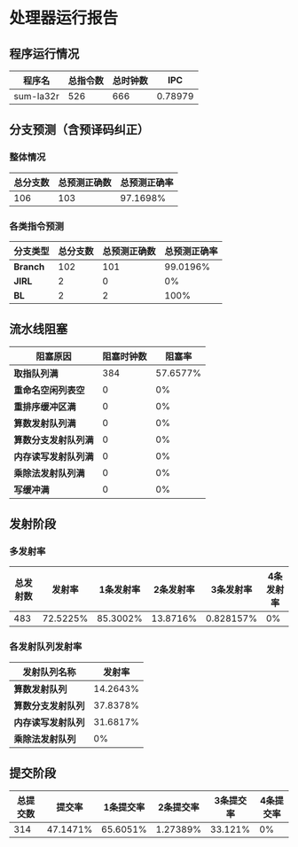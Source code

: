 # 处理器运行报告
## 程序运行情况
|程序名|总指令数|总时钟数|IPC|
|---|---|---|---|
|sum-la32r|526|666|0.78979|

## 分支预测（含预译码纠正）
### 整体情况
|总分支数|总预测正确数|总预测正确率|
|---|---|---|
|106|103|97.1698%|

### 各类指令预测
|分支类型|总分支数|总预测正确数|总预测正确率|
|---|---|---|---|
|**Branch**| 102 | 101 | 99.0196%|
|**JIRL**| 2 | 0 | 0%|
|**BL**| 2 | 2 | 100%|

## 流水线阻塞
|阻塞原因|阻塞时钟数|阻塞率|
|---|---|---|
|**取指队列满**| 384 | 57.6577%|
|**重命名空闲列表空**|0 | 0%|
|**重排序缓冲区满**|0 | 0%|
|**算数发射队列满**|0 | 0%|
|**算数分支发射队列满**|0 | 0%|
|**内存读写发射队列满**|0 | 0%|
|**乘除法发射队列满**|0 | 0%|
|**写缓冲满**|0 | 0%|

## 发射阶段
### 多发射率
|总发射数|发射率|1条发射率|2条发射率|3条发射率|4条发射率|
|---|---|---|---|---|---|
|483|72.5225%|85.3002%|13.8716%|0.828157%|0%|

### 各发射队列发射率
|发射队列名称|发射率|
|---|---|
|**算数发射队列**|14.2643%|
|**算数分支发射队列**|37.8378%|
|**内存读写发射队列**|31.6817%|
|**乘除法发射队列**|0%|

## 提交阶段
|总提交数|提交率|1条提交率|2条提交率|3条提交率|4条提交率|
|---|---|---|---|---|---|
|314|47.1471%|65.6051%|1.27389%|33.121%|0%|
